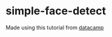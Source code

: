 # simple-face-detect

Made using this tutorial from [datacamp](https://www.datacamp.com/tutorial/face-detection-python-opencv)
